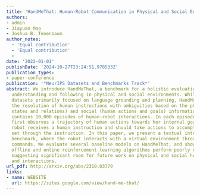 ```yaml
---
title: 'HandMeThat: Human-Robot Communication in Physical and Social Environments'
authors:
- admin
- Jiayuan Mao
- Joshua B. Tenenbaum
author_notes:
  - 'Equal contribution'
  - 'Equal contribution'
  - 
date: '2022-01-01'
publishDate: '2024-10-27T23:24:51.978533Z'
publication_types:
- paper-conference
publication: '*NeurIPS Datasets and Benchmarks Track*'
abstract: We introduce HandMeThat, a benchmark for a holistic evaluation of instruction
  understanding and following in physical and social environments. While previous
  datasets primarily focused on language grounding and planning, HandMeThat considers
  the resolution of human instructions with ambiguities based on the physical (object
  states and relations) and social (human actions and goals) information. HandMeThat
  contains 10,000 episodes of human-robot interactions. In each episode, the robot
  first observes a trajectory of human actions towards her internal goal. Next, the
  robot receives a human instruction and should take actions to accomplish the subgoal
  set through the instruction. In this paper, we present a textual interface for our
  benchmark, where the robot interacts with a virtual environment through textual
  commands. We evaluate several baseline models on HandMeThat, and show that both
  offline and online reinforcement learning algorithms perform poorly on HandMeThat,
  suggesting significant room for future work on physical and social human-robot communications
  and interactions.
url_pdf: http://arxiv.org/abs/2310.03779
links:
- name: WEBSITE
  url: https://sites.google.com/view/hand-me-that/
---
```

